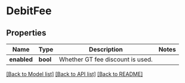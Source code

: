 # DebitFee

## Properties
Name | Type | Description | Notes
------------ | ------------- | ------------- | -------------
**enabled** | **bool** | Whether GT fee discount is used. | 

[[Back to Model list]](../README.md#documentation-for-models) [[Back to API list]](../README.md#documentation-for-api-endpoints) [[Back to README]](../README.md)


